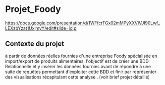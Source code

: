 # Projet_Foody

https://docs.google.com/presentation/d/1WFfcrTGx02mMPyXXVlVJl90Lwf_LEXzbYzat1UxjmyY/edit#slide=id.p

## Contexte du projet
à partir de données réelles fournies d'une entreprise Foody spécialisée en import/export de produits alimentaires, l'objectif est de créer une BDD Relationnelle et y insérer les données fournies avant de répondre à une suite de requêtes permettant d'exploiter cette BDD et finir par représenter des visualisations récapitulant cette analyse.. (voir brief projet détaillé)
